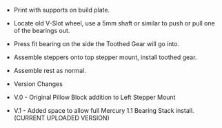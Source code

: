 * Print with supports on build plate. 
* Locate old V-Slot wheel, use a 5mm shaft or similar to push or pull one of the bearings out.
* Press fit bearing on the side the Toothed Gear will go into.
* Assemble steppers onto top stepper mount, install toothed gear. 
* Assemble rest as normal.


* Version Changes
* V.0 - Original Pillow Block addition to Left Stepper Mount
* V.1 - Added space to allow full Mercury 1.1 Bearing Stack install. (CURRENT UPLOADED VERSION)
